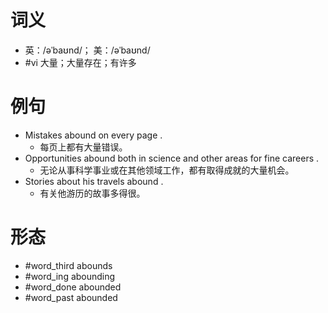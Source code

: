 # 词义
- 英：/əˈbaʊnd/； 美：/əˈbaʊnd/
- #vi 大量；大量存在；有许多
# 例句
- Mistakes abound on every page .
	- 每页上都有大量错误。
- Opportunities abound both in science and other areas for fine careers .
	- 无论从事科学事业或在其他领域工作，都有取得成就的大量机会。
- Stories about his travels abound .
	- 有关他游历的故事多得很。
# 形态
- #word_third abounds
- #word_ing abounding
- #word_done abounded
- #word_past abounded
